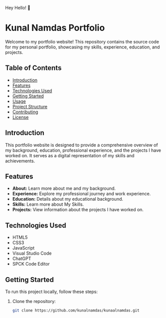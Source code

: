 Hey Hello! 👋 

# Kunal Namdas Portfolio

Welcome to my portfolio website! This repository contains the source code for my personal portfolio, showcasing my skills, experience, education, and projects.

## Table of Contents

- [Introduction](#introduction)
- [Features](#features)
- [Technologies Used](#technologies-used)
- [Getting Started](#getting-started)
- [Usage](#usage)
- [Project Structure](#project-structure)
- [Contributing](#contributing)
- [License](#license)

## Introduction

This portfolio website is designed to provide a comprehensive overview of my background, education, professional experience, and the projects I have worked on. It serves as a digital representation of my skills and achievements.

## Features

- **About:** Learn more about me and my background.
- **Experience:** Explore my professional journey and work experience.
- **Education:** Details about my educational background.
- **Skills:** Learn more about My Skills.
- **Projects:** View information about the projects I have worked on.

## Technologies Used

- HTML5
- CSS3
- JavaScript
- Visual Studio Code
- ChatGPT
- SPCK Code Editor

## Getting Started

To run this project locally, follow these steps:

1. Clone the repository:

   ```bash
   git clone https://github.com/kunalnamdas/kunaalnamdas.git
